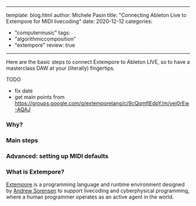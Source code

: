 
---
template: blog.html
author: Michele Pasin
title: "Connecting Ableton Live to Extempore for MIDI livecoding"
date: 2020-12-12
categories: 
  - "computermusic"
tags: 
  - "algorithmiccomposition"
  - "extempore"
review: true
---

Here are the basic steps to connect Extempore to Ableton LIVE, so to have a masterclass DAW at your (literally) fingertips. 


TODO
- fix date
- get main points from 
https://groups.google.com/g/extemporelang/c/9cQqmflEdpY/m/vej0rEw-AQAJ

### Why? 

### Main steps


### Advanced: setting up MIDI defaults


### What is Extempore?

[Extempore](https://extemporelang.github.io/) is a programming language and runtime environment designed by [Andrew Sorensen](https://twitter.com/digego?lang=en) to support livecoding and cyberphysical programming, where a human programmer operates as an active agent in the world.

